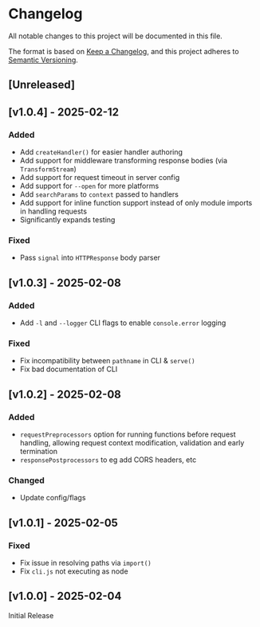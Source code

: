 <!-- markdownlint-disable -->
# Changelog
All notable changes to this project will be documented in this file.

The format is based on [Keep a Changelog](https://keepachangelog.com/en/1.0.0/),
and this project adheres to [Semantic Versioning](https://semver.org/spec/v2.0.0.html).

## [Unreleased]

## [v1.0.4] - 2025-02-12

### Added
- Add `createHandler()` for easier handler authoring
- Add support for middleware transforming response bodies (via `TransformStream`)
- Add support for request timeout in server config
- Add support for `--open` for more platforms
- Add `searchParams` to `context` passed to handlers
- Add support for inline function support instead of only module imports in handling requests
- Significantly expands testing

### Fixed
- Pass `signal` into `HTTPResponse` body parser

## [v1.0.3] - 2025-02-08

### Added
- Add `-l` and `--logger` CLI flags to enable `console.error` logging

### Fixed
- Fix incompatibility between `pathname` in CLI & `serve()`
- Fix bad documentation of CLI

## [v1.0.2] - 2025-02-08

### Added
- `requestPreprocessors` option for running functions before request handling, allowing request context modification, validation and early termination
- `responsePostprocessors` to eg add CORS headers, etc

### Changed
- Update config/flags

## [v1.0.1] - 2025-02-05

### Fixed
- Fix issue in resolving paths via `import()`
- Fix `cli.js` not executing as node

## [v1.0.0] - 2025-02-04

Initial Release
